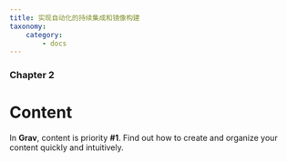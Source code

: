 ```yaml
---
title: 实现自动化的持续集成和镜像构建
taxonomy:
    category:
        - docs
---
```


### Chapter 2

# Content

In **Grav**, content is priority **#1**.  Find out how to create and organize your content quickly and intuitively.
